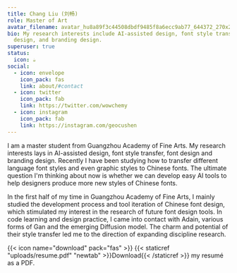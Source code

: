 ```yaml
---
title: Chang Liu (刘畅)
role: Master of Art
avatar_filename: avatar_hu8a89f3c44508dbdf9485f8a6ecc9ab77_644372_270x270_fill_lanczos_center_3.png
bio: My research interests include AI-assisted design, font style transfer, font
  design, and branding design.
superuser: true
status:
  icon: ☕️
social:
  - icon: envelope
    icon_pack: fas
    link: about/#contact
  - icon: twitter
    icon_pack: fab
    link: https://twitter.com/wowchemy
  - icon: instagram
    icon_pack: fab
    link: https://instagram.com/geocushen
---
```

I am a master student from Guangzhou Academy of Fine Arts. My research interests lays in AI-assisted design, font style transfer, font design and branding design. Recently I have been studying how to transfer different language font styles and even graphic styles to Chinese fonts. The ultimate question I'm thinking about now is whether we can develop easy AI tools to help designers produce more new styles of Chinese fonts.

In the first half of my time in Guangzhou Academy of Fine Arts, I mainly studied the development process and tool iteration of Chinese font design, which stimulated my interest in the research of future font design tools. In code learning and design practice, I came into contact with Adain, various forms of Gan and the emerging Diffusion model. The charm and potential of their style transfer led me to the direction of expanding discipline research.

{{< icon name="download" pack="fas" >}} {{< staticref "uploads/resume.pdf" "newtab" >}}Download{{< /staticref >}} my resumé as a PDF.